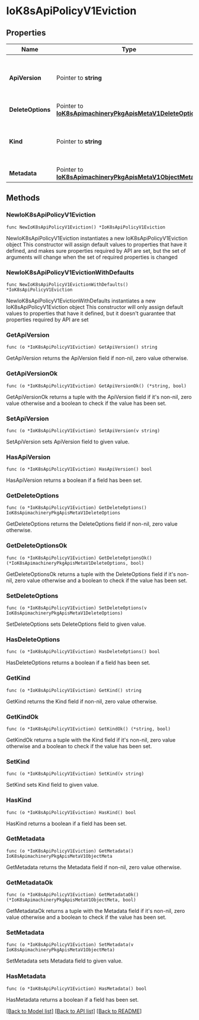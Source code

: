 # IoK8sApiPolicyV1Eviction

## Properties

Name | Type | Description | Notes
------------ | ------------- | ------------- | -------------
**ApiVersion** | Pointer to **string** | APIVersion defines the versioned schema of this representation of an object. Servers should convert recognized schemas to the latest internal value, and may reject unrecognized values. More info: https://git.k8s.io/community/contributors/devel/sig-architecture/api-conventions.md#resources | [optional] 
**DeleteOptions** | Pointer to [**IoK8sApimachineryPkgApisMetaV1DeleteOptions**](IoK8sApimachineryPkgApisMetaV1DeleteOptions.md) |  | [optional] 
**Kind** | Pointer to **string** | Kind is a string value representing the REST resource this object represents. Servers may infer this from the endpoint the client submits requests to. Cannot be updated. In CamelCase. More info: https://git.k8s.io/community/contributors/devel/sig-architecture/api-conventions.md#types-kinds | [optional] 
**Metadata** | Pointer to [**IoK8sApimachineryPkgApisMetaV1ObjectMeta**](IoK8sApimachineryPkgApisMetaV1ObjectMeta.md) |  | [optional] 

## Methods

### NewIoK8sApiPolicyV1Eviction

`func NewIoK8sApiPolicyV1Eviction() *IoK8sApiPolicyV1Eviction`

NewIoK8sApiPolicyV1Eviction instantiates a new IoK8sApiPolicyV1Eviction object
This constructor will assign default values to properties that have it defined,
and makes sure properties required by API are set, but the set of arguments
will change when the set of required properties is changed

### NewIoK8sApiPolicyV1EvictionWithDefaults

`func NewIoK8sApiPolicyV1EvictionWithDefaults() *IoK8sApiPolicyV1Eviction`

NewIoK8sApiPolicyV1EvictionWithDefaults instantiates a new IoK8sApiPolicyV1Eviction object
This constructor will only assign default values to properties that have it defined,
but it doesn't guarantee that properties required by API are set

### GetApiVersion

`func (o *IoK8sApiPolicyV1Eviction) GetApiVersion() string`

GetApiVersion returns the ApiVersion field if non-nil, zero value otherwise.

### GetApiVersionOk

`func (o *IoK8sApiPolicyV1Eviction) GetApiVersionOk() (*string, bool)`

GetApiVersionOk returns a tuple with the ApiVersion field if it's non-nil, zero value otherwise
and a boolean to check if the value has been set.

### SetApiVersion

`func (o *IoK8sApiPolicyV1Eviction) SetApiVersion(v string)`

SetApiVersion sets ApiVersion field to given value.

### HasApiVersion

`func (o *IoK8sApiPolicyV1Eviction) HasApiVersion() bool`

HasApiVersion returns a boolean if a field has been set.

### GetDeleteOptions

`func (o *IoK8sApiPolicyV1Eviction) GetDeleteOptions() IoK8sApimachineryPkgApisMetaV1DeleteOptions`

GetDeleteOptions returns the DeleteOptions field if non-nil, zero value otherwise.

### GetDeleteOptionsOk

`func (o *IoK8sApiPolicyV1Eviction) GetDeleteOptionsOk() (*IoK8sApimachineryPkgApisMetaV1DeleteOptions, bool)`

GetDeleteOptionsOk returns a tuple with the DeleteOptions field if it's non-nil, zero value otherwise
and a boolean to check if the value has been set.

### SetDeleteOptions

`func (o *IoK8sApiPolicyV1Eviction) SetDeleteOptions(v IoK8sApimachineryPkgApisMetaV1DeleteOptions)`

SetDeleteOptions sets DeleteOptions field to given value.

### HasDeleteOptions

`func (o *IoK8sApiPolicyV1Eviction) HasDeleteOptions() bool`

HasDeleteOptions returns a boolean if a field has been set.

### GetKind

`func (o *IoK8sApiPolicyV1Eviction) GetKind() string`

GetKind returns the Kind field if non-nil, zero value otherwise.

### GetKindOk

`func (o *IoK8sApiPolicyV1Eviction) GetKindOk() (*string, bool)`

GetKindOk returns a tuple with the Kind field if it's non-nil, zero value otherwise
and a boolean to check if the value has been set.

### SetKind

`func (o *IoK8sApiPolicyV1Eviction) SetKind(v string)`

SetKind sets Kind field to given value.

### HasKind

`func (o *IoK8sApiPolicyV1Eviction) HasKind() bool`

HasKind returns a boolean if a field has been set.

### GetMetadata

`func (o *IoK8sApiPolicyV1Eviction) GetMetadata() IoK8sApimachineryPkgApisMetaV1ObjectMeta`

GetMetadata returns the Metadata field if non-nil, zero value otherwise.

### GetMetadataOk

`func (o *IoK8sApiPolicyV1Eviction) GetMetadataOk() (*IoK8sApimachineryPkgApisMetaV1ObjectMeta, bool)`

GetMetadataOk returns a tuple with the Metadata field if it's non-nil, zero value otherwise
and a boolean to check if the value has been set.

### SetMetadata

`func (o *IoK8sApiPolicyV1Eviction) SetMetadata(v IoK8sApimachineryPkgApisMetaV1ObjectMeta)`

SetMetadata sets Metadata field to given value.

### HasMetadata

`func (o *IoK8sApiPolicyV1Eviction) HasMetadata() bool`

HasMetadata returns a boolean if a field has been set.


[[Back to Model list]](../README.md#documentation-for-models) [[Back to API list]](../README.md#documentation-for-api-endpoints) [[Back to README]](../README.md)


